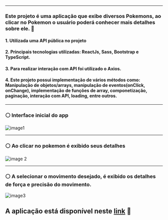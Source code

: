 
-------------------------------------------------

### Este projeto é uma aplicação que exibe diversos Pokemons, ao clicar no Pokemon o usuário poderá conhecer mais detalhes sobre ele. 🙂

#### 1. Utilizada uma API pública no projeto 
#### 2. Principais tecnologias utilizadas: ReactJs, Sass, Bootstrap e TypeScript. 
#### 3. Para realizar interação com API foi utilizado o Axios. 
#### 4. Este projeto possui implementação de vários métodos como: Manipulação de objetos/arrays, manipulação de eventos(onClick, onChange), implementação de funções de array, componetização, paginação, interação com API, loading, entre outros. 
-------------------------------------------------

### ⚪ Interface inicial do app  

![image1](https://user-images.githubusercontent.com/107960903/199773975-ad9c7013-91a6-4cb7-b382-f05254a280a2.jpg)

-------------------------------------------------

### ⚪ Ao clicar no pokemon é exibido seus detalhes


![image 2](https://user-images.githubusercontent.com/107960903/199775745-16c4ee62-61fa-44f7-ab93-26dcf37ace73.jpg)

-------------------------------------------------

### ⚪ A selecionar o movimento desejado, é exibido os detalhes de força e precisão do movimento. 


![image3](https://user-images.githubusercontent.com/107960903/199777129-44694119-1c02-4441-a726-68d53aa4f45f.jpg)


## **A aplicação está disponível neste [link](http://tribodigital.com.br/nayra/pokemonapp/)** 🚀
